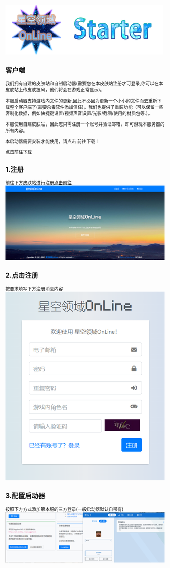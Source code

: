 ![](/img/logo-xklyol-starter.png)

## 客户端
我们拥有自建的皮肤站和自制启动器(需要您在本皮肤站注册才可登录,你可以在本皮肤站上传皮肤披风，他们将会在游戏正常显示)。

本服启动器支持游戏内文件的更新,因此不必因为更新一个小小的文件而去重新下载整个客户端了(需要杀毒软件添加信任)，我们也提供了重装功能（可以保留一些客制化数据，例如快捷键设置/视频声音设置/光影/截图/使用的材质包等.）。

本服使用自建皮肤站，因此您只需注册一个账号并验证邮箱，即可游玩本服务器的所有内容。

本启动器需要安装才能使用，请点击 前往下载 !

[点击前往下载](https://mcxkly.cn/download.html)

## 1.注册
前往下方皮肤站进行注册[点击前往](https://pfz.mcxkly.cn/)
![1](/img/register/pfz.png)

## 2.点击注册
按要求填写下方注册消息内容
![2](/img/register/1.png)

## 3.配置启动器
按照下方方式添加第本服的三方登录(一般启动器默认自带有)
![3](/img/register/3.gif)